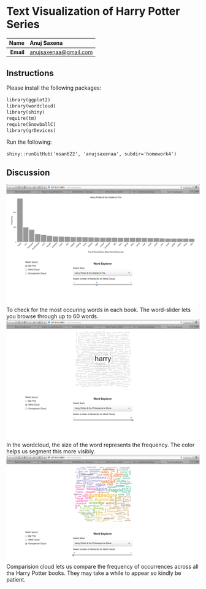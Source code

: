 Text Visualization of Harry Potter Series
=========================================

| **Name**  | Anuj Saxena  |
|----------:|:-------------|
| **Email** | anujsaxenaa@gmail.com |

## Instructions ##

Please install the following packages:
```
library(ggplot2)
library(wordcloud)
library(shiny)
require(tm)        
require(SnowballC)
library(grDevices)
```
Run the following:
```
shiny::runGitHub('msan622', 'anujsaxenaa', subdir='homework4')
```
## Discussion ##
![IMAGE](barplot.png)
To check for the most occuring words in each book. The word-slider lets you browse through up to 60 words.
![IMAGE](wordcloud.png)
In the wordcloud, the size of the word represents the frequency. The color helps us segment this more visibly.
![IMAGE](comparisoncloud.png)
Comparision cloud lets us compare the frequency of occurrences across all the Harry Potter books. They may take a while to appear so kindly be patient.